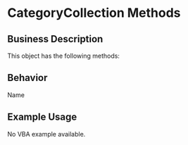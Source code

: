 # CategoryCollection Methods

## Business Description
This object has the following methods:

## Behavior
Name

## Example Usage
No VBA example available.